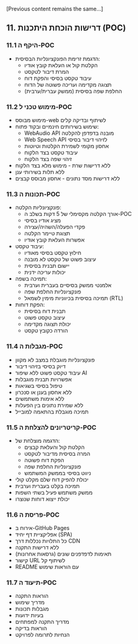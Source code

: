 [Previous content remains the same...]

## 11. דרישות הוכחת היתכנות (POC)

### 11.1 היקף ה-POC
- הדגמת זרימת הפונקציונליות הבסיסית:
  * הקלטת קול או העלאת קובץ אודיו
  * המרת דיבור לטקסט
  * עיבוד טקסט בסיסי והפקת דוח
  * תצוגה מקדימה ועריכה פשוטה של הדוח
  * החלפת שפה בסיסית (ממשק עברית/ערבית)

### 11.2 מימוש טכני ל-POC
- מימוש מבוסס-web לשיתוף ובדיקה קלים
- שימוש בשירותים חינמיים ובקוד פתוח:
  * WebAudio API מובנה בדפדפן להקלטה
  * Web Speech API לזיהוי דיבור בסיסי
  * אחסון מקומי לשמירת הקלטות וטיוטות
  * עיבוד טקסט בצד הלקוח
  * זיהוי שפה בצד הלקוח
- ללא דרישות שרת - מימוש מלא בצד הלקוח
- ללא תלות בשירותי ענן
- ללא דרישות מסד נתונים - אחסון מבוסס קבצים

### 11.3 תכונות ה-POC
- פונקציונליות הקלטה:
  * אורך הקלטה מקסימלי של 5 דקות בשלב ה-POC
  * מציג אודיו בסיסי
  * פקדי הפעלה/השהיה/עצירה
  * תצוגת טיימר הקלטה
  * אפשרות העלאת קובץ אודיו
- עיבוד טקסט:
  * חילוץ טקסט בסיסי מאודיו
  * עיצוב פשוט של טקסט לא מובנה
  * יישום תבנית בסיסית
  * יכולות עריכה ידנית
- תמיכה בשפה:
  * אלמנטי ממשק בסיסיים בעברית וערבית
  * פונקציונליות החלפת שפה
  * תמיכה בסיסית בכיווניות מימין לשמאל (RTL)
- הפקת דוחות:
  * תבנית דוח בסיסית
  * עיצוב טקסט פשוט
  * יכולת תצוגה מקדימה
  * הורדה כקובץ טקסט

### 11.4 מגבלות ה-POC
- פונקציונליות מוגבלת במצב לא מקוון
- דיוק בסיסי בזיהוי דיבור
- עיבוד טקסט פשוט ללא שיפור AI
- אפשרויות תבנית מוגבלות
- טיפול בסיסי בשגיאות
- ללא אחסון בענן או סנכרון
- ללא אימות משתמשים
- ללא שמירת נתונים בין הפעלות
- תמיכה מוגבלת בהתאמה למובייל

### 11.5 קריטריונים להצלחת ה-POC
- הדגמה מוצלחת של:
  * הקלטת קול והעלאת קבצים
  * המרה בסיסית מדיבור לטקסט
  * הפקת דוח פשוטה
  * פונקציונליות החלפת שפה
  * ניווט בסיסי בממשק המשתמש
- יכולת להפיק דוח שלם מקלט קולי
- תמיכה בקלט בעברית וערבית
- ממשק משתמש פעיל בשתי השפות
- יכולת ייצוא דוחות שנוצרו

### 11.6 פריסת ה-POC
- אירוח ב-GitHub Pages
- אפליקציית דף יחיד (SPA)
- כל התלויות נכללות דרך CDN
- ללא דרישות התקנה
- תאימות לדפדפנים שונים (גרסאות אחרונות)
- קישור URL לשיתוף קל
- README עם הוראות שימוש

### 11.7 תיעוד ה-POC
- הוראות התקנה
- מדריך שימוש
- מגבלות תכונות
- בעיות ידועות
- מדריך התקנה למפתחים
- הוראות בדיקה
- הנחיות לתרומה לפרויקט